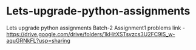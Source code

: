 # Lets-upgrade-python-assignments
Lets upgrade python assignments Batch-2
Assignment1 problems link - https://drive.google.com/drive/folders/1kHitXSTsvzcs3U2FC9lS_w-aquGRNkFL?usp=sharing
